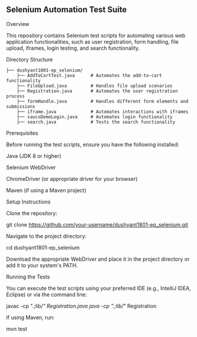 ## Selenium Automation Test Suite

Overview

This repository contains Selenium test scripts for automating various web application functionalities, such as user registration, form handling, file upload, iframes, login testing, and search functionality.

Directory Structure
```
├── dushyant1801-ep_selenium/
    ├── AddToCartTest.java      # Automates the add-to-cart functionality
    ├── FileUpload.java         # Handles file upload scenarios
    ├── Registration.java       # Automates the user registration process
    ├── formHandle.java         # Handles different form elements and submissions
    ├── iframe.java             # Automates interactions with iframes
    ├── saucsDemoLogin.java     # Automates login functionality
    ├── search.java             # Tests the search functionality
```
Prerequisites

Before running the test scripts, ensure you have the following installed:

Java (JDK 8 or higher)

Selenium WebDriver

ChromeDriver (or appropriate driver for your browser)

Maven (if using a Maven project)

Setup Instructions

Clone the repository:

git clone https://github.com/your-username/dushyant1801-ep_selenium.git

Navigate to the project directory:

cd dushyant1801-ep_selenium

Download the appropriate WebDriver and place it in the project directory or add it to your system's PATH.

Running the Tests

You can execute the test scripts using your preferred IDE (e.g., IntelliJ IDEA, Eclipse) or via the command line:

javac -cp ".;lib/*" Registration.java
java -cp ".;lib/*" Registration

If using Maven, run:

mvn test


